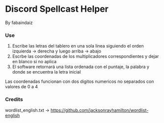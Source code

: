 # Discord Spellcast Helper
By fabaindaiz

### Use

1. Escribe las letras del tablero en una sola linea siguiendo el orden izquierda -> derecha y luego arriba -> abajo
2. Escrbe las coordenadas de los multiplicadores correspondientes y dejar en blanco si no aplica
3. El software retornará una lista ordenada con el puntaje, la palabra y donde se encuentra la letra inicial

Las coordenadas funcionan con dos digitos numericos no separados con valores de 0 a 4


### Credits
wordlist_english.txt -> https://github.com/jacksonrayhamilton/wordlist-english